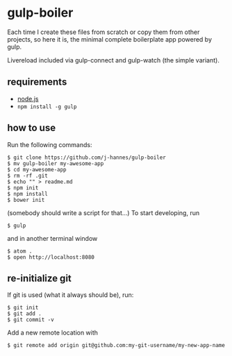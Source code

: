 gulp-boiler
===========

Each time I create these files from scratch or copy them from other projects,
so here it is, the minimal complete boilerplate app powered by gulp.

Livereload included via gulp-connect and gulp-watch (the simple variant).


requirements
------------

  * [node.js](http://nodejs.org)
  * ```npm install -g gulp```


how to use
----------

Run the following commands:

    $ git clone https://github.com/j-hannes/gulp-boiler
    $ mv gulp-boiler my-awesome-app
    $ cd my-awesome-app
    $ rm -rf .git
    $ echo "" > readme.md
    $ npm init
    $ npm install
    $ bower init

(somebody should write a script for that...) To start developing, run

    $ gulp

and in another terminal window

    $ atom .
    $ open http://localhost:8080


re-initialize git
-----------------

If git is used (what it always should be), run:

    $ git init
    $ git add .
    $ git commit -v

Add a new remote location with
    
    $ git remote add origin git@github.com:my-git-username/my-new-app-name
